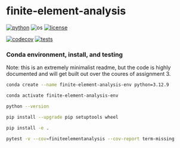 # finite-element-analysis

[![python](https://img.shields.io/badge/python-3.12-blue.svg)](https://www.python.org/)
![os](https://img.shields.io/badge/os-ubuntu%20|%20macos%20|%20windows-blue.svg)
[![license](https://img.shields.io/badge/license-MIT-green.svg)](https://github.com/sandialabs/sibl#license)

[![codecov](https://codecov.io/gh/Lejeune-Lab-Graduate-Course-Materials/inite-element-analysis/graph/badge.svg?token=p5DMvJ6byO)](https://codecov.io/gh/Lejeune-Lab-Graduate-Course-Materials/inite-element-analysis)
[![tests](https://github.com/Lejeune-Lab-Graduate-Course-Materials/inite-element-analysis/actions/workflows/tests.yml/badge.svg)](https://github.com/Lejeune-Lab-Graduate-Course-Materials/inite-element-analysis/actions)

### Conda environment, install, and testing

Note: this is an extremely minimalist readme, but the code is highly documented and will get built out over the coures of assignment 3.

```bash
conda create --name finite-element-analysis-env python=3.12.9
```

```bash
conda activate finite-element-analysis-env
```

```bash
python --version
```

```bash
pip install --upgrade pip setuptools wheel
```

```bash
pip install -e .
```

```bash
pytest -v --cov=finiteelementanalysis --cov-report term-missing
```

